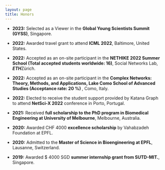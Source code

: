 ```yaml
---
layout: page
title: Honors
---
```


- <b>2023:</b> Selected as a Viewer in the **Global Young Scientists Summit (GYSS)**, Singapore.

- <b>2022:</b> Awarded travel grant to attend **ICML 2022**, Baltimore, United States.

- <b>2022:</b> Accepted as an on-site participant in the <b>NETHIKE 2022 Summer School (Total accepted students worldwide: 16)</b>, Social Networks Lab, ***ETH***Zürich.

- <b>2022:</b> Accepted as an on-site participant in the <b>Complex Networks: Theory, Methods, and Applications,
Lake Como School of Advanced Studies (Acceptance rate: 20 %) </b>, Como, Italy.

- <b>2022:</b> Elected to receive the student support provided by Katana Graph to attend <b>NetSci-X 2022</b> conference in Porto, Portugal.
 

- <b>2021:</b> Received <b>full scholarship to the PhD program in Biomedical Engineering at University of Melbourne</b>, Melbourne, Australia. 

- <b>2020:</b> Awarded CHF 4000 <b>excellence scholarship</b> by Vahabzadeh Foundation at EPFL. 

- <b>2020:</b>  Admitted to the <b>Master of Science in Bioengineering at EPFL</b>, Lausanne, Switzerland. 

- <b>2019:</b> Awarded $ 4000 SGD <b>summer internship grant from SUTD-MIT.</b>, Singapore. 



<!--
My name is Inigo Montoya. I have the following qualities:

- I rock a great mustache
- I'm extremely loyal to my family

What else do you need?

### my history

To be honest, I'm having some trouble remembering right now, so why don't you just watch [my movie](http://en.wikipedia.org/wiki/The_Princess_Bride_%28film%29) and it will answer **all** your questions. -->
